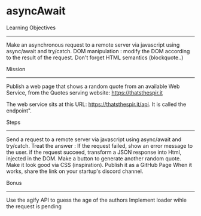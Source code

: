 # asyncAwait

Learning Objectives
********************
Make an asynchronous request to a remote server via javascript using async/await and try/catch.
DOM manipulation : modify the DOM according to the result of the request.
Don't forget HTML semantics (blockquote..)

Mission
********
Publish a web page that shows a random quote from an available Web Service, from the Quotes serving website: https://thatsthespir.it

The web service sits at this URL: https://thatsthespir.it/api. It is called the endpoint".

Steps
******
Send a request to a remote server via javascript using async/await and try/catch.
Treat the answer :
If the request failed, show an error message to the user.
if the request succeed, transform a JSON response into Html, injected in the DOM.
Make a button to generate another random quote.
Make it look good via CSS (inspiration).
Publish it as a GitHub Page
When it works, share the link on your startup's discord channel.

Bonus
*****
Use the agify API to guess the age of the authors
Implement loader wihle the request is pending